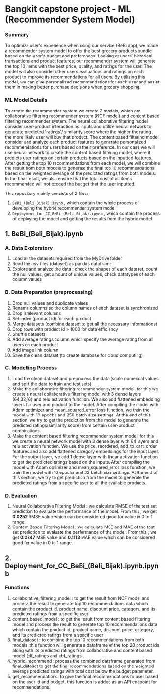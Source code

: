 # Bangkit capstone project - ML (Recommender System Model)


### Summary
To optimize user's experience when using our service (BeBi app), we made a recommender system model to offer the best grocery products bundle based on the user's budget and preferences. Looking at users' historical transactions and product features, our recommender system will generate the top 10 items with the best price, quality, and ratings for the user. The model will also consider other users evaluations and ratings on each product to improve its recommendations for all users. By utilizing this model, we can give personalized recommendations for each user and assist them in making better purchase decisions when grocery shopping.

### ML Model Details
To create the recommender system we create 2 models, which are collaborative filtering recommender system (NCF model) and content based filtering recommender system. The neural collaborative filtering model consider user-product interaction as inputs and utilize neural network to generate predicted 'ratings'/ similarity score where the higher the rating , the more likely user will buy that product. The content based filtering model consider and analyze each product features to generate personalized recommendations for users based on their preference. In our case we will use neural network to create the content based filtering model, where it predicts user ratings on certain products based on the inputted features. After getting the top 10 recommendations from each model, we will combine the result from both models to generate the final top 10 recommendations based on the weighted average of the predicted ratings from both models. In the final result, we also ensure that the total cost of all items recommended will not exceed the budget that the user inputted.  

This repository mainly consists of 2 files:
1. `BeBi_(Beli_Bijak).ipynb` , which contain the whole process of developing the hybrid recommender system model
2. `Deployment_for_CC_BeBi_(Beli_Bijak).ipynb` , which contain the process of deploying the model and getting the results from the hybrid model

## 1. BeBi_(Beli_Bijak).ipynb
### A. Data Exploratory 
1. Load all the datasets required from the MyDrive folder
2. Read the csv files (dataset) as pandas dataframe
3. Explore and analyze the data : check the shapes of each dataset, count the null values, get amount of unique values, check datatypes of each column values 

### B. Data Preparation (preprocessing)
1. Drop null values and duplicate values
2. Rename columns so the column names of each dataset is synchronized
3. Drop irrelevant columns
4. Set index (product id) for each product
5. Merge datasets (combine dataset to get all the necessary informations)
6. Drop rows with product id > 1000 for data efficiency
7. Shuffle datasets 
8. Add average ratings column which specify the average rating from all users on each product
9. Add image link column 
10. Save the clean dataset (to create database for cloud computing)

### C. Modelling Process
1. Load the clean dataset and preprocess the data (scale numerical values and split the data to train and test sets)
2. Make the collaborative filtering recommender system model. for this we create a neural collaborative filtering model with 3 dense layers (64,32,16) and relu activation function. We also add flattened embedding layers for user and product to the model. After compiling the model with Adam optimizer and mean_squared_error loss function, we train the model with 10 epochs and 256 batch size settings. At the end of this section, we try to get the prediction from the model to generate the predicted ratings(similarity score) from certain user-product combinations.
3. Make the content based filtering recommender system model. for this we create a neural network model with 3 dense layer with 64 layers and relu activation function. We use the price, reordered, add_to_cart_order features and also add flattened category embeddings for the input layer. For the output layer, we add 1 dense layer with linear activation function to get the predicted ratings based on the inputs. After compiling the model with Adam optimizer and mean_squared_error loss function, we train the model with 10 epochs and 32 batch size settings. At the end of this section, we try to get prediction from the model to generate the predicted ratings from a specific user to all the available products.

### D. Evaluation
1. Neural Collaborative Filtering Model : we calculate RMSE of the test set prediction to evaluate the performance of the model. From this , we get **0.0252** RMSE value which can be considered good for value in 0 to 1 range.  
2. Content Based Filtering Model : we calculate MSE and MAE of the test set prediction to evaluate the performance of the model. From this , we get **0.0247** MSE value and **0.1113** MAE value which can be considered good for value in 0 to 1 range.        

## 2. Deployment_for_CC_BeBi_(Beli_Bijak).ipynb.ipynb
### Functions
1. collaborative_filtering_model : to get the result from NCF model and process the result to generate top 10 recommendations data which contain the product id, product name, discount price, category, and its predicted ratings from a specific user   
2. content_based_model : to get the result from content based filtering model and process the result to generate top 10 recommendations data which contain the product id, product name, discount price, category, and its predicted ratings from a specific user
3. final_dataset : to combine the top 10 recommendations from both models. this function will generate a dataframe of the top 20 product ids along with its predicted ratings from collaborative and content based model (clf_ratings and cbf_ratings). 
4. hybrid_recommend : process the combined dataframe generated from final_dataset to get the final recommendations based on the weighted average predicted ratings with total cost below the budget parameter.
5. get_recommendations: to give the final recommendations to user based on the user id and budget. this function is added as an API endpoint for recommendations.
